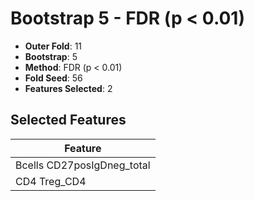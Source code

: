 # Bootstrap 5 - FDR (p < 0.01)

- **Outer Fold**: 11
- **Bootstrap**: 5
- **Method**: FDR (p < 0.01)
- **Fold Seed**: 56
- **Features Selected**: 2

## Selected Features

| Feature |
|---------|
| Bcells CD27posIgDneg_total |
| CD4 Treg_CD4 |
